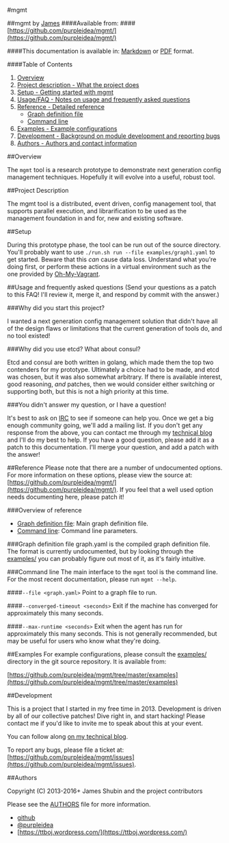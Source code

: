 #mgmt

<!--
Mgmt
Copyright (C) 2013-2016+ James Shubin and the project contributors
Written by James Shubin <james@shubin.ca> and the project contributors

This program is free software: you can redistribute it and/or modify
it under the terms of the GNU Affero General Public License as published by
the Free Software Foundation, either version 3 of the License, or
(at your option) any later version.

This program is distributed in the hope that it will be useful,
but WITHOUT ANY WARRANTY; without even the implied warranty of
MERCHANTABILITY or FITNESS FOR A PARTICULAR PURPOSE.  See the
GNU Affero General Public License for more details.

You should have received a copy of the GNU Affero General Public License
along with this program.  If not, see <http://www.gnu.org/licenses/>.
-->

##mgmt by [James](https://ttboj.wordpress.com/)
####Available from:
####[https://github.com/purpleidea/mgmt/](https://github.com/purpleidea/mgmt/)

####This documentation is available in: [Markdown](https://github.com/purpleidea/mgmt/blob/master/DOCUMENTATION.md) or [PDF](https://pdfdoc-purpleidea.rhcloud.com/pdf/https://github.com/purpleidea/mgmt/blob/master/DOCUMENTATION.md) format.

####Table of Contents

1. [Overview](#overview)
2. [Project description - What the project does](#project-description)
3. [Setup - Getting started with mgmt](#setup)
4. [Usage/FAQ - Notes on usage and frequently asked questions](#usage-and-frequently-asked-questions)
5. [Reference - Detailed reference](#reference)
	* [Graph definition file](#graph-definition-file)
	* [Command line](#command-line)
6. [Examples - Example configurations](#examples)
7. [Development - Background on module development and reporting bugs](#development)
8. [Authors - Authors and contact information](#authors)

##Overview

The `mgmt` tool is a research prototype to demonstrate next generation config
management techniques. Hopefully it will evolve into a useful, robust tool.

##Project Description

The mgmt tool is a distributed, event driven, config management tool, that
supports parallel execution, and librarification to be used as the management
foundation in and for, new and existing software.

##Setup

During this prototype phase, the tool can be run out of the source directory.
You'll probably want to use ```./run.sh run --file examples/graph1.yaml``` to
get started. Beware that this _can_ cause data loss. Understand what you're
doing first, or perform these actions in a virtual environment such as the one
provided by [Oh-My-Vagrant](https://github.com/purpleidea/oh-my-vagrant).

##Usage and frequently asked questions
(Send your questions as a patch to this FAQ! I'll review it, merge it, and
respond by commit with the answer.)

###Why did you start this project?

I wanted a next generation config management solution that didn't have all of
the design flaws or limitations that the current generation of tools do, and no
tool existed!

###Why did you use etcd? What about consul?

Etcd and consul are both written in golang, which made them the top two
contenders for my prototype. Ultimately a choice had to be made, and etcd was
chosen, but it was also somewhat arbitrary. If there is available interest,
good reasoning, *and* patches, then we would consider either switching or
supporting both, but this is not a high priority at this time.

###You didn't answer my question, or I have a question!

It's best to ask on [IRC](https://webchat.freenode.net/?channels=#mgmtconfig)
to see if someone can help you. Once we get a big enough community going, we'll
add a mailing list. If you don't get any response from the above, you can
contact me through my [technical blog](https://ttboj.wordpress.com/contact/)
and I'll do my best to help. If you have a good question, please add it as a
patch to this documentation. I'll merge your question, and add a patch with the
answer!

##Reference
Please note that there are a number of undocumented options. For more
information on these options, please view the source at:
[https://github.com/purpleidea/mgmt/](https://github.com/purpleidea/mgmt/).
If you feel that a well used option needs documenting here, please patch it!

###Overview of reference
* [Graph definition file](#graph-definition-file): Main graph definition file.
* [Command line](#command-line): Command line parameters.

###Graph definition file
graph.yaml is the compiled graph definition file. The format is currently
undocumented, but by looking through the [examples/](https://github.com/purpleidea/mgmt/tree/master/examples)
you can probably figure out most of it, as it's fairly intuitive.

###Command line
The main interface to the `mgmt` tool is the command line. For the most recent
documentation, please run `mgmt --help`.

####`--file <graph.yaml>`
Point to a graph file to run.

####`--converged-timeout <seconds>`
Exit if the machine has converged for approximately this many seconds.

####`--max-runtime <seconds>`
Exit when the agent has run for approximately this many seconds. This is not
generally recommended, but may be useful for users who know what they're doing.

##Examples
For example configurations, please consult the [examples/](https://github.com/purpleidea/mgmt/tree/master/examples) directory in the git
source repository. It is available from:

[https://github.com/purpleidea/mgmt/tree/master/examples](https://github.com/purpleidea/mgmt/tree/master/examples)

##Development

This is a project that I started in my free time in 2013. Development is driven
by all of our collective patches! Dive right in, and start hacking!
Please contact me if you'd like to invite me to speak about this at your event.

You can follow along [on my technical blog](https://ttboj.wordpress.com/).

To report any bugs, please file a ticket at: [https://github.com/purpleidea/mgmt/issues](https://github.com/purpleidea/mgmt/issues).

##Authors

Copyright (C) 2013-2016+ James Shubin and the project contributors

Please see the
[AUTHORS](https://github.com/purpleidea/mgmt/tree/master/AUTHORS) file
for more information.

* [github](https://github.com/purpleidea/)
* [&#64;purpleidea](https://twitter.com/#!/purpleidea)
* [https://ttboj.wordpress.com/](https://ttboj.wordpress.com/)
